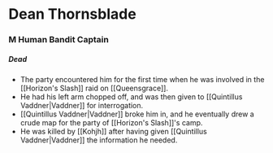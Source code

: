 # Dean Thornsblade
### M Human Bandit Captain
##### Dead

- The party encountered him for the first time when he was involved in the [[Horizon's Slash]] raid on [[Queensgrace]].
- He had his left arm chopped off, and was then given to [[Quintillus Vaddner|Vaddner]] for interrogation.
- [[Quintillus Vaddner|Vaddner]] broke him in, and he eventually drew a crude map for the party of [[Horizon's Slash]]'s camp.
- He was killed by [[Kohjh]] after having given [[Quintillus Vaddner|Vaddner]] the information he needed.